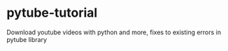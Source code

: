 # pytube-tutorial
Download youtube videos with python and more, fixes to existing errors in pytube library
